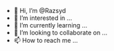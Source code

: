 - 👋 Hi, I’m @Razsyd
- 👀 I’m interested in ...
- 🌱 I’m currently learning ...
- 💞️ I’m looking to collaborate on ...
- 📫 How to reach me ...

<!---
Razsyd/Razsyd is a ✨ special ✨ repository because its `README.md` (this file) appears on your GitHub profile.
You can click the Preview link to take a look at your changes.
--->
